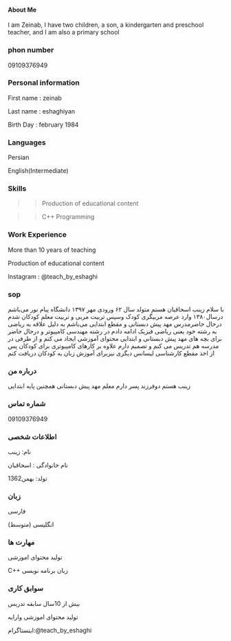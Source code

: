 #### About Me

I am Zeinab, I have two children, a son, a kindergarten and preschool teacher, and I am also a primary school

### phon number

09109376949

### Personal information

First name : zeinab

Last name : eshaghiyan

Birth Day : february 1984

### Languages

Persian

English(Intermediate)

### Skills

>> Production of educational content

>> C++ Programming

###  Work Experience

More than 10 years of teaching

Production of educational content

Instagram : @teach_by_eshaghi
### sop
با سلام زینب اسحاقیان هستم متولد سال ۶۲ ورودی مهر ۱۳۹۷  دانشگاه پیام نور می‌باشم درسال۱۳۸۰ وارد عرصه مربیگری کودک وسپس تربیت مربی و تربیت معلم کودکان شدم درحال حاضرمدرس مهد پیش دبستانی و مقطع ابتدایی می‌باشم به دلیل علاقه به ریاضی به رشته خود یعنی ریاضی فیزیک ادامه دادم در رشته مهندسی کامپیوتر و درحال حاضر برای بچه های مهد پیش دبستانی و ابتدایی محتوای آموزشی ایجاد می کنم و از طرفی در مدرسه هم تدریس می کنم و تصمیم دارم علاوه بر کارهای کامپیوتری برای کودکان پس از اخذ مقطع کارشناسی لیسانس دیگری نیزبرای آموزش زبان به کودکان دریافت کنم


### درباره من
زینب هستم  دوفرزند پسر دارم  معلم مهد پیش دبستانی همچنین پایه ابتدایی 

### شماره تماس
09109376949

### اطلاعات شخصی
نام: زینب

نام خانوادگی : اسحاقیان

تولد: بهمن1362

### زبان
فارسی

(انگلیسی (متوسط

### مهارت ها
تولید محتوای اموزشی
  
C++ زبان برنامه نویسی
  
### سوابق کاری
بیش از 10سال سابقه تدریس

تولید محتوای اموزشی وارایه 

اینستاگرام:@teach_by_eshaghi



